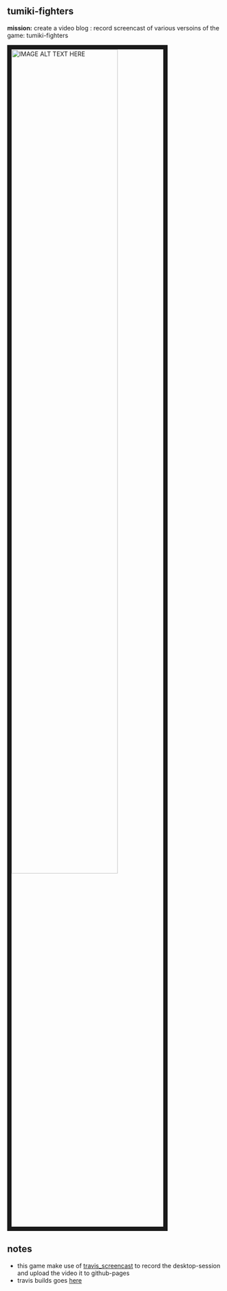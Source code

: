 tumiki-fighters
-----
**mission:** create a video blog : record screencast of various versoins of the game: tumiki-fighters



<a href="http://www.youtube.com/watch?feature=player_embedded&v=VssGsGpvlHA
" target="_blank"><img src="http://img.youtube.com/vi/VssGsGpvlHA/0.jpg" 
alt="IMAGE ALT TEXT HERE" width="70%" height="70%" border="10" /></a>



notes
----
- this game make use of [travis_screencast](https://github.com/brownman/travis_screencast) to record the desktop-session and upload the video it to github-pages
- travis builds goes  [here](https://github.com/brownman/tumiki-fighters/tree/gh-pages/build)
